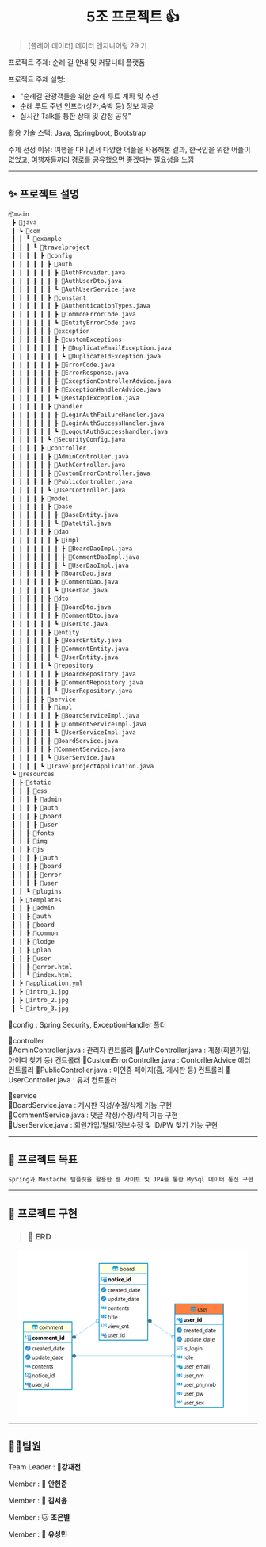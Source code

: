 <h1 align="center">5조 프로젝트 👍</h1>

> [플레이 데이터] 데이터 엔지니어링 29 기

프로젝트 주제: 순례 길 안내 및 커뮤니티 플랫폼  

프로젝트 주제 설명:  
- "순례길 관광객들을 위한 순례 루트 계획 및 추천  
- 순례 루트 주변 인프라(상가,숙박 등) 정보 제공  
- 실시간 Talk를 통한 상태 및 감정 공유"

활용 기술 스택: Java, Springboot, Bootstrap

주제 선정 이유: 여행을 다니면서 다양한 어플을 사용해본 결과, 한국인을 위한 어플이 없었고, 여행자들끼리 경로를 공유했으면 좋겠다는 필요성을 느낌

----------

## ✨ 프로젝트 설명


```sh
📦main
 ┣ 📂java
 ┃ ┗ 📂com
 ┃ ┃ ┗ 📂example
 ┃ ┃ ┃ ┗ 📂travelproject
 ┃ ┃ ┃ ┃ ┣ 📂config
 ┃ ┃ ┃ ┃ ┃ ┣ 📂auth
 ┃ ┃ ┃ ┃ ┃ ┃ ┣ 📜AuthProvider.java
 ┃ ┃ ┃ ┃ ┃ ┃ ┣ 📜AuthUserDto.java
 ┃ ┃ ┃ ┃ ┃ ┃ ┗ 📜AuthUserService.java
 ┃ ┃ ┃ ┃ ┃ ┣ 📂constant
 ┃ ┃ ┃ ┃ ┃ ┃ ┣ 📜AuthenticationTypes.java
 ┃ ┃ ┃ ┃ ┃ ┃ ┣ 📜CommonErrorCode.java
 ┃ ┃ ┃ ┃ ┃ ┃ ┗ 📜EntityErrorCode.java
 ┃ ┃ ┃ ┃ ┃ ┣ 📂exception
 ┃ ┃ ┃ ┃ ┃ ┃ ┣ 📂customExceptions
 ┃ ┃ ┃ ┃ ┃ ┃ ┃ ┣ 📜DuplicateEmailException.java
 ┃ ┃ ┃ ┃ ┃ ┃ ┃ ┗ 📜DuplicateIdException.java
 ┃ ┃ ┃ ┃ ┃ ┃ ┣ 📜ErrorCode.java
 ┃ ┃ ┃ ┃ ┃ ┃ ┣ 📜ErrorResponse.java
 ┃ ┃ ┃ ┃ ┃ ┃ ┣ 📜ExceptionControllerAdvice.java
 ┃ ┃ ┃ ┃ ┃ ┃ ┣ 📜ExceptionHandlerAdvice.java
 ┃ ┃ ┃ ┃ ┃ ┃ ┗ 📜RestApiException.java
 ┃ ┃ ┃ ┃ ┃ ┣ 📂handler
 ┃ ┃ ┃ ┃ ┃ ┃ ┣ 📜LoginAuthFailureHandler.java
 ┃ ┃ ┃ ┃ ┃ ┃ ┣ 📜LoginAuthSuccessHandler.java
 ┃ ┃ ┃ ┃ ┃ ┃ ┗ 📜LogoutAuthSuccesshandler.java
 ┃ ┃ ┃ ┃ ┃ ┗ 📜SecurityConfig.java
 ┃ ┃ ┃ ┃ ┣ 📂controller
 ┃ ┃ ┃ ┃ ┃ ┣ 📜AdminController.java
 ┃ ┃ ┃ ┃ ┃ ┣ 📜AuthController.java
 ┃ ┃ ┃ ┃ ┃ ┣ 📜CustomErrorController.java
 ┃ ┃ ┃ ┃ ┃ ┣ 📜PublicController.java
 ┃ ┃ ┃ ┃ ┃ ┗ 📜UserController.java
 ┃ ┃ ┃ ┃ ┣ 📂model
 ┃ ┃ ┃ ┃ ┃ ┣ 📂base
 ┃ ┃ ┃ ┃ ┃ ┃ ┣ 📜BaseEntity.java
 ┃ ┃ ┃ ┃ ┃ ┃ ┗ 📜DateUtil.java
 ┃ ┃ ┃ ┃ ┃ ┣ 📂dao
 ┃ ┃ ┃ ┃ ┃ ┃ ┣ 📂impl
 ┃ ┃ ┃ ┃ ┃ ┃ ┃ ┣ 📜BoardDaoImpl.java
 ┃ ┃ ┃ ┃ ┃ ┃ ┃ ┣ 📜CommentDaoImpl.java
 ┃ ┃ ┃ ┃ ┃ ┃ ┃ ┗ 📜UserDaoImpl.java
 ┃ ┃ ┃ ┃ ┃ ┃ ┣ 📜BoardDao.java
 ┃ ┃ ┃ ┃ ┃ ┃ ┣ 📜CommentDao.java
 ┃ ┃ ┃ ┃ ┃ ┃ ┗ 📜UserDao.java
 ┃ ┃ ┃ ┃ ┃ ┣ 📂dto
 ┃ ┃ ┃ ┃ ┃ ┃ ┣ 📜BoardDto.java
 ┃ ┃ ┃ ┃ ┃ ┃ ┣ 📜CommentDto.java
 ┃ ┃ ┃ ┃ ┃ ┃ ┗ 📜UserDto.java
 ┃ ┃ ┃ ┃ ┃ ┣ 📂entity
 ┃ ┃ ┃ ┃ ┃ ┃ ┣ 📜BoardEntity.java
 ┃ ┃ ┃ ┃ ┃ ┃ ┣ 📜CommentEntity.java
 ┃ ┃ ┃ ┃ ┃ ┃ ┗ 📜UserEntity.java
 ┃ ┃ ┃ ┃ ┃ ┗ 📂repository
 ┃ ┃ ┃ ┃ ┃ ┃ ┣ 📜BoardRepository.java
 ┃ ┃ ┃ ┃ ┃ ┃ ┣ 📜CommentRepository.java
 ┃ ┃ ┃ ┃ ┃ ┃ ┗ 📜UserRepository.java
 ┃ ┃ ┃ ┃ ┣ 📂service
 ┃ ┃ ┃ ┃ ┃ ┣ 📂impl
 ┃ ┃ ┃ ┃ ┃ ┃ ┣ 📜BoardServiceImpl.java
 ┃ ┃ ┃ ┃ ┃ ┃ ┣ 📜CommentServiceImpl.java
 ┃ ┃ ┃ ┃ ┃ ┃ ┗ 📜UserServiceImpl.java
 ┃ ┃ ┃ ┃ ┃ ┣ 📜BoardService.java
 ┃ ┃ ┃ ┃ ┃ ┣ 📜CommentService.java
 ┃ ┃ ┃ ┃ ┃ ┗ 📜UserService.java
 ┃ ┃ ┃ ┃ ┗ 📜TravelprojectApplication.java
 ┗ 📂resources
 ┃ ┣ 📂static
 ┃ ┃ ┣ 📂css
 ┃ ┃ ┃ ┣ 📂admin
 ┃ ┃ ┃ ┣ 📂auth
 ┃ ┃ ┃ ┣ 📂board
 ┃ ┃ ┃ ┣ 📂user
 ┃ ┃ ┣ 📂fonts
 ┃ ┃ ┣ 📂img
 ┃ ┃ ┣ 📂js
 ┃ ┃ ┃ ┣ 📂auth
 ┃ ┃ ┃ ┣ 📂board
 ┃ ┃ ┃ ┣ 📂error
 ┃ ┃ ┃ ┣ 📂user
 ┃ ┃ ┗ 📂plugins
 ┃ ┣ 📂templates
 ┃ ┃ ┣ 📂admin
 ┃ ┃ ┣ 📂auth
 ┃ ┃ ┣ 📂board
 ┃ ┃ ┣ 📂common
 ┃ ┃ ┣ 📂lodge
 ┃ ┃ ┣ 📂plan
 ┃ ┃ ┣ 📂user
 ┃ ┃ ┣ 📜error.html
 ┃ ┃ ┗ 📜index.html
 ┃ ┣ 📜application.yml
 ┃ ┣ 📜intro_1.jpg
 ┃ ┣ 📜intro_2.jpg
 ┃ ┗ 📜intro_3.jpg
```
📂config : Spring Security, ExceptionHandler 폴더

📂controller  
 📜AdminController.java : 관리자 컨트롤러
 📜AuthController.java : 계정(회원가입, 아이디 찾기 등) 컨트롤러
 📜CustomErrorController.java : ContorllerAdvice 에러 컨트롤러
 📜PublicController.java : 미인증 페이지(홈, 게시판 등) 컨트롤러
 📜UserController.java : 유저 컨트롤러

📂service  
 📜BoardService.java : 게시판 작성/수정/삭제 기능 구현  
 📜CommentService.java : 댓글 작성/수정/삭제 기능 구현  
 📜UserService.java : 회원가입/탈퇴/정보수정 및 ID/PW 찾기 기능 구현  

----------

## 📌 프로젝트 목표

```sh
Spring과 Mustache 템플릿을 활용한 웹 사이트 및 JPA를 통한 MySql 데이터 통신 구현  
```

----------

## 🐧 프로젝트 구현

> ### 🏢 **ERD**

<div align="center">
  <img src="./readme/ERD.png" style="zoom:76%;" align="center"/>
</div>

----------

## 🤼‍♂️팀원

Team Leader : 🐯**강재전**

Member : 🐶 **안현준**

Member : 🐺 **김서윤**

Member : 🐱 **조은별**

Member : 🦁 **유성민**

